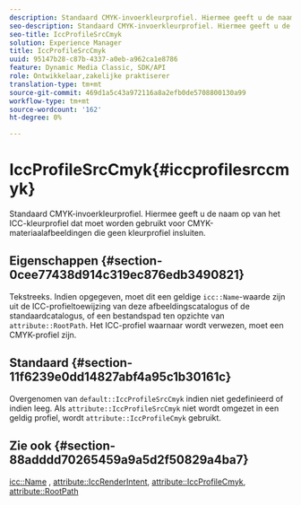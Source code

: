 ```yaml
---
description: Standaard CMYK-invoerkleurprofiel. Hiermee geeft u de naam op van het ICC-kleurprofiel dat moet worden gebruikt voor CMYK-materiaalafbeeldingen die geen kleurprofiel insluiten.
seo-description: Standaard CMYK-invoerkleurprofiel. Hiermee geeft u de naam op van het ICC-kleurprofiel dat moet worden gebruikt voor CMYK-materiaalafbeeldingen die geen kleurprofiel insluiten.
seo-title: IccProfileSrcCmyk
solution: Experience Manager
title: IccProfileSrcCmyk
uuid: 95147b28-c87b-4337-a0eb-a962ca1e8786
feature: Dynamic Media Classic, SDK/API
role: Ontwikkelaar,zakelijke praktiserer
translation-type: tm+mt
source-git-commit: 469d1a5c43a972116a8a2efb0de5708800130a99
workflow-type: tm+mt
source-wordcount: '162'
ht-degree: 0%

---
```



# IccProfileSrcCmyk{#iccprofilesrccmyk}

Standaard CMYK-invoerkleurprofiel. Hiermee geeft u de naam op van het ICC-kleurprofiel dat moet worden gebruikt voor CMYK-materiaalafbeeldingen die geen kleurprofiel insluiten.

## Eigenschappen {#section-0cee77438d914c319ec876edb3490821}

Tekstreeks. Indien opgegeven, moet dit een geldige `icc::Name`-waarde zijn uit de ICC-profieltoewijzing van deze afbeeldingscatalogus of de standaardcatalogus, of een bestandspad ten opzichte van `attribute::RootPath`. Het ICC-profiel waarnaar wordt verwezen, moet een CMYK-profiel zijn.

## Standaard {#section-11f6239e0dd14827abf4a95c1b30161c}

Overgenomen van `default::IccProfileSrcCmyk` indien niet gedefinieerd of indien leeg. Als `attribute::IccProfileSrcCmyk` niet wordt omgezet in een geldig profiel, wordt `attribute::IccProfileCmyk` gebruikt.

## Zie ook {#section-88adddd70265459a9a5d2f50829a4ba7}

[icc::Name](../../../../../ir-api/material-cat/image-rendering-api-ref/c-ir-material-catalog/c-ir-icc-profile-map-reference/r-ir-name-icc.md#reference-7a293ede360e433782575f8f6a562ac2) ,  [attribute::IccRenderIntent](../../../../../ir-api/material-cat/image-rendering-api-ref/c-ir-material-catalog/c-ir-attributes-reference/r-ir-iccrenderintent.md#reference-3b80b7a4c25545a593c5076f318b5c40),  [attribute::IccProfileCmyk](../../../../../ir-api/material-cat/image-rendering-api-ref/c-ir-material-catalog/c-ir-attributes-reference/r-ir-iccprofilecmyk.md#reference-55aead2d924847ffbd1be4c46add7127),  [attribute::RootPath](../../../../../ir-api/material-cat/image-rendering-api-ref/c-ir-material-catalog/c-ir-attributes-reference/r-ir-rootpath.md#reference-a4d7c96b62e14fcbad1740c702f160f3)
